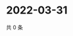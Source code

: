 # 2022-03-31

共 0 条

<!-- BEGIN WEIBO -->
<!-- 最后更新时间 Thu Mar 31 2022 22:12:47 GMT+0800 (China Standard Time) -->

<!-- END WEIBO -->
